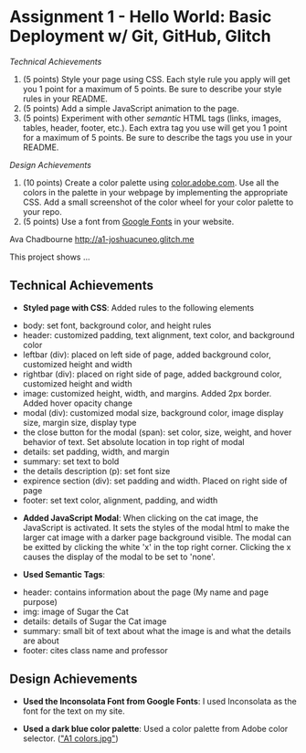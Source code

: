 Assignment 1 - Hello World: Basic Deployment w/ Git, GitHub, Glitch
===

*Technical Achievements*
1. (5 points) Style your page using CSS. Each style rule you apply will get you 1 point for a maximum of 5 points. Be sure to describe your style rules in your README.
2. (5 points) Add a simple JavaScript animation to the page.
3. (5 points) Experiment with other *semantic* HTML tags (links, images, tables, header, footer, etc.). Each extra tag you use will get you 1 point for a maximum of 5 points. Be sure to describe the tags you use in your README.

*Design Achievements*
1. (10 points) Create a color palette using [color.adobe.com](https://color.adobe.com). Use all the colors in the palette in your webpage by implementing the appropriate CSS. Add a small screenshot of the color wheel for your color palette to your repo.
2. (5 points) Use a font from [Google Fonts](https://fonts.google.com) in your website.


Ava Chadbourne
http://a1-joshuacuneo.glitch.me

This project shows ...

## Technical Achievements
- **Styled page with CSS**: Added rules to the following elements
* body: set font, background color, and height rules
* header: customized padding, text alignment, text color, and background color
* leftbar (div): placed on left side of page, added background color, customized height and width
* rightbar (div): placed on right side of page, added background color, customized height and width
* image: customized height, width, and margins. Added 2px border. Added hover opacity change
* modal (div): customized modal size, background color, image display size, margin size, display type
* the close button for the modal (span): set color, size, weight, and hover behavior of text. Set absolute location in top right of modal
* details: set padding, width, and margin
* summary: set text to bold
* the details description (p): set font size
* expirence section (div): set padding and width. Placed on right side of page
* footer: set text color, alignment, padding, and width

- **Added JavaScript Modal**: When clicking on the cat image, the JavaScript is activated. It sets the styles of the modal html to make the larger cat image with a darker page background visible. The modal can be exitted by clicking the white 'x' in the top right corner. Clicking the x causes the display of the modal to be set to 'none'. 

- **Used Semantic Tags**:
* header: contains information about the page (My name and page purpose)
* img: image of Sugar the Cat
* details: details of Sugar the Cat image
* summary: small bit of text about what the image is and what the details are about 
* footer: cites class name and professor

## Design Achievements
- **Used the Inconsolata Font from Google Fonts**: I used Inconsolata as the font for the text on my site.

- **Used a dark blue color palette**: Used a color palette from Adobe color selector. (["A1 colors.jpg"](A1Colors.jpg))

